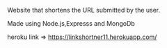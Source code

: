 
Website that shortens the URL submitted by the user.

Made using Node.js,Expresss and MongoDb


heroku link => https://linkshortner11.herokuapp.com/
